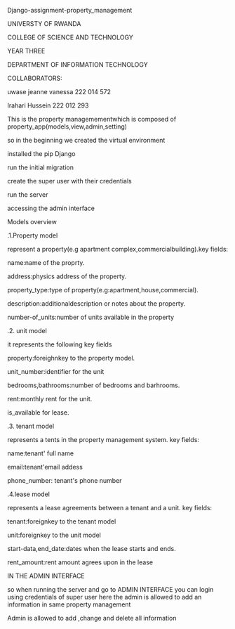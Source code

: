Django-assignment-property_management 


UNIVERSTY OF RWANDA


COLLEGE OF SCIENCE AND TECHNOLOGY


YEAR THREE


DEPARTMENT OF INFORMATION TECHNOLOGY


COLLABORATORS:


uwase jeanne vanessa      222 014 572


Irahari Hussein           222 012 293


This is the property managemementwhich is composed of property_app(models,view,admin,setting)


so in the beginning we created the virtual environment 


installed the pip Django


run the initial migration 

create the super user with their credentials




run the server

accessing the admin interface

Models overview

.1.Property model

represent a property(e.g apartment complex,commercialbuilding).key fields:

name:name of the proprty.

address:physics address of the property.

property_type:type of property(e.g:apartment,house,commercial).


description:additionaldescription or notes about the property.

number-of_units:number of units available in the property

.2. unit model
   
it represents the following key fields

property:foreighnkey to the property model.

unit_number:identifier for the unit

bedrooms,bathrooms:number of bedrooms and barhrooms.

rent:monthly rent for the unit.

is_available for lease.

.3. tenant model

represents a tents in the property management system. key fields:

name:tenant' full name

email:tenant'email addess

phone_number: tenant's phone number

.4.lease model

represents a lease agreements between a tenant and a unit. key fields:

tenant:foreignkey to the tenant model

unit:foreignkey to the unit model

start-data,end_date:dates when the lease starts and ends.

rent_amount:rent amount agrees upon in the lease


IN THE ADMIN INTERFACE

so when running the server and go to ADMIN INTERFACE you can login using credentials of super user here the admin is allowed to add an information in same property management 


Admin is allowed to add ,change and delete all information 


